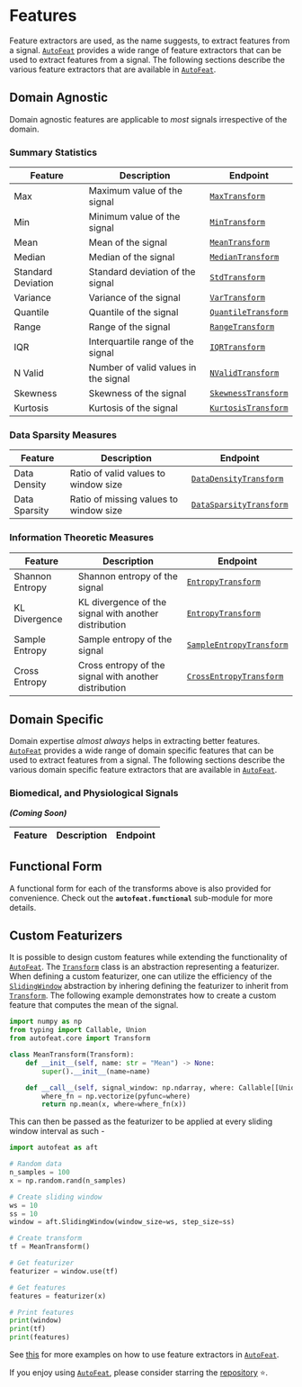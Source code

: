 # Features

Feature extractors are used, as the name suggests, to extract features from a signal. [`AutoFeat`](../index.md) provides a wide range of feature extractors that can be used to extract features from a signal. The following sections describe the various feature extractors that are available in [`AutoFeat`](../index.md).

## Domain Agnostic

Domain agnostic features are applicable to *most* signals irrespective of the domain.

### Summary Statistics

| Feature | Description | Endpoint |
| --- | --- | --- |
| Max | Maximum value of the signal | [`MaxTransform`](common/max_transform.md) |
| Min | Minimum value of the signal | [`MinTransform`](common/min_transform.md) |
| Mean | Mean of the signal | [`MeanTransform`](common/mean_transform.md) |
| Median | Median of the signal | [`MedianTransform`](common/median_transform.md) |
| Standard Deviation | Standard deviation of the signal | [`StdTransform`](common/std_transform.md) |
| Variance | Variance of the signal | [`VarTransform`](common/var_transform.md) |
| Quantile | Quantile of the signal | [`QuantileTransform`](common/quantile_transform.md) |
| Range | Range of the signal | [`RangeTransform`](common/range_transform.md) |
| IQR | Interquartile range of the signal | [`IQRTransform`](common/iqr_transform.md) |
| N Valid | Number of valid values in the signal | [`NValidTransform`](common/n_valid_transform.md) |
| Skewness | Skewness of the signal | [`SkewnessTransform`](common/skewness_transform.md) |
| Kurtosis | Kurtosis of the signal | [`KurtosisTransform`](common/kurtosis_transform.md) |

### Data Sparsity Measures

| Feature | Description | Endpoint |
| --- | --- | --- |
| Data Density | Ratio of valid values to window size | [`DataDensityTransform`](common/data_density_transform.md) |
| Data Sparsity | Ratio of missing values to window size | [`DataSparsityTransform`](common/data_sparsity_transform.md) |

### Information Theoretic Measures

| Feature | Description | Endpoint |
| --- | --- | --- |
| Shannon Entropy | Shannon entropy of the signal | [`EntropyTransform`](common/entropy_transform.md) |
| KL Divergence | KL divergence of the signal with another distribution | [`EntropyTransform`](common/entropy_transform.md) |
| Sample Entropy | Sample entropy of the signal | [`SampleEntropyTransform`](common/sample_entropy_transform.md) |
| Cross Entropy | Cross entropy of the signal with another distribution | [`CrossEntropyTransform`](common/cross_entropy_transform.md) |

## Domain Specific

Domain expertise *almost always* helps in extracting better features. [`AutoFeat`](../index.md) provides a wide range of domain specific features that can be used to extract features from a signal. The following sections describe the various domain specific feature extractors that are available in [`AutoFeat`](../index.md).

### Biomedical, and Physiological Signals

***(Coming Soon)***

| Feature | Description | Endpoint |
| --- | --- | --- |


## Functional Form

A functional form for each of the transforms above is also provided for convenience. Check out the **`autofeat.functional`** sub-module for more details.

## Custom Featurizers

It is possible to design custom features while extending the functionality of [`AutoFeat`](../index.md). The [`Transform`](core/transform.md) class is an abstraction representing a featurizer. When defining a custom featurizer, one can utilize the efficiency of the [`SlidingWindow`](core/fixed_window.md) abstraction by inhering defining the featurizer to inherit from [`Transform`](core/transform.md). The following example demonstrates how to create a custom feature that computes the mean of the signal.

```python
import numpy as np
from typing import Callable, Union
from autofeat.core import Transform

class MeanTransform(Transform):
    def __init__(self, name: str = "Mean") -> None:
        super().__init__(name=name)

    def __call__(self, signal_window: np.ndarray, where: Callable[[Union[int, float, np.int_, np.float_]], Union[bool, np.bool_]] = lambda x: not np.isnan(x)) -> Union[np.float_, np.int_]:
        where_fn = np.vectorize(pyfunc=where)
        return np.mean(x, where=where_fn(x))
```

This can then be passed as the featurizer to be applied at every sliding window interval as such - 

```python
import autofeat as aft

# Random data
n_samples = 100
x = np.random.rand(n_samples)

# Create sliding window
ws = 10
ss = 10
window = aft.SlidingWindow(window_size=ws, step_size=ss)

# Create transform
tf = MeanTransform()

# Get featurizer
featurizer = window.use(tf)

# Get features
features = featurizer(x)

# Print features
print(window)
print(tf)
print(features)
```

See [this](../tutorials/tutorials.md) for more examples on how to use feature extractors in [`AutoFeat`](../index.md).


If you enjoy using [`AutoFeat`](../index.md), please consider starring the [repository](https://github.com/autonlab/AutoFeat) ⭐️.